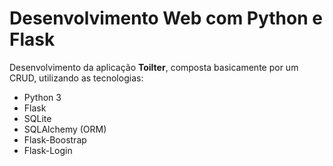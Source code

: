 # Desenvolvimento Web com Python e Flask

Desenvolvimento da aplicação **Toilter**, composta basicamente por um CRUD, utilizando as tecnologias:
- Python 3
- Flask
- SQLite
- SQLAlchemy (ORM)
- Flask-Boostrap
- Flask-Login
